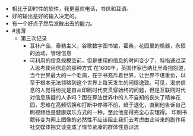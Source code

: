 - 相比于即时性的软件，我更喜欢电话，书信和耳语。
- 好的输出是好的输入决定的。
- 有一个好点子然后发散出去的能力。
- #浅薄
	- 第三次记录
		- 互补产品，泰勒主义，谷歌数字图书馆，霍桑，花园里的机器，永恒的运动，管理信息
		- 可利用的信息规模空前，但是使用的信息的时间变少了，特指通过深入思考使用信息的那种方式
		  在1600年，英国作家巴纳比里奇抱怨道，当今世界最大的一个毛病，在于书充斥着世界，让世界不堪重负，以至于根本无法领略到这个世界上每天发生的闲情逸致。可见，渴求信息的人觉得纷扰是自从印刷时代变贯穿始终的问题，但是互联网时代对信息质疑的人多吗？困在算法世界中的人不自知的丧失了精神花园，思维在高频切换和打断中停滞不前，趋于退化，直到他告诉自己刷视频也是健康娱乐方式的一种，至此他变得完全心安理得。
		  印刷书籍转变为网上图像的必然性不应该阻止我们去考虑由此带来的副作用
		  社交媒体把交谈变成了情节紧凑的群体性意识流